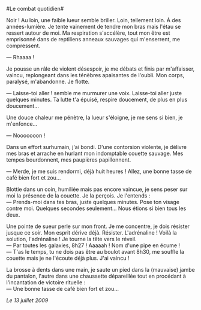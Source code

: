 #Le combat quotidien#

Noir ! Au loin, une faible lueur semble briller. Loin, tellement loin. À des années-lumière. Je tente vainement de tendre mon bras mais l'étau se ressert autour de moi. Ma respiration s'accélère, tout mon être est emprisonné dans de reptiliens anneaux sauvages qui m'enserrent, me compressent.

— Rhaaaa !

Je pousse un râle de violent désespoir, je me débats et finis par m'affaisser, vaincu, replongeant dans les ténèbres apaisantes de l'oubli. Mon corps, paralysé, m'abandonne. Je flotte.

— Laisse-toi aller ! semble me murmurer une voix. Laisse-toi aller juste quelques minutes. Ta lutte t'a épuisé, respire doucement, de plus en plus doucement…

Une douce chaleur me pénètre, la lueur s'éloigne, je me sens si bien, je m'enfonce…

— Nooooooon !

Dans un effort surhumain, j'ai bondi. D'une contorsion violente, je délivre mes bras et arrache en hurlant mon indomptable couette sauvage. Mes tempes bourdonnent, mes paupières papillonnent.

— Merde, je me suis rendormi, déjà huit heures ! Allez, une bonne tasse de café bien fort et zou…

Blottie dans un coin, humiliée mais pas encore vaincue, je sens peser sur moi la présence de la couette. Je la perçois. Je l'entends :  
— Prends-moi dans tes bras, juste quelques minutes. Pose ton visage contre moi. Quelques secondes seulement… Nous étions si bien tous les deux.

Une pointe de sueur perle sur mon front. Je me concentre, je dois résister jusque ce soir. Mon esprit dérive déjà. Résister. L'adrénaline ! Voilà la solution, l'adrénaline ! Je tourne la tête vers le réveil.  
— Par toutes les galaxies, 8h27 ! Aaaaah ! Nom d'une pipe en écume !  
— T'as le temps, tu ne dois pas être au boulot avant 8h30, me souffle la couette mais je ne l'écoute déjà plus. J'ai vaincu !

La brosse à dents dans une main, je saute un pied dans la (mauvaise) jambe du pantalon, l'autre dans une chaussette dépareillée tout en procédant à l'incantation de victoire rituelle :  
— Une bonne tasse de café bien fort et zou…

*Le 13 juillet 2009*
